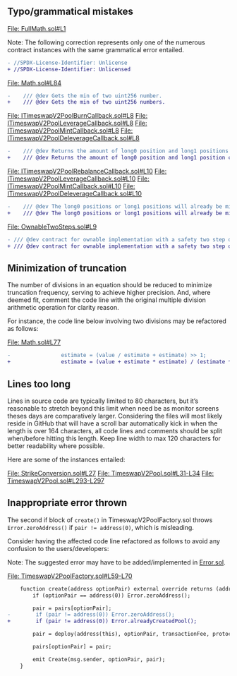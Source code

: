 ## Typo/grammatical mistakes
[File: FullMath.sol#L1](https://github.com/code-423n4/2023-01-timeswap/blob/main/packages/v2-library/src/FullMath.sol#L1)

Note: The following correction represents only one of the numerous contract instances with the same grammatical error entailed.

```diff
- //SPDX-License-Identifier: Unlicense
+ //SPDX-License-Identifier: Unlicensed
```
[File: Math.sol#L84](https://github.com/code-423n4/2023-01-timeswap/blob/main/packages/v2-library/src/Math.sol#L84)

```diff
-    /// @dev Gets the min of two uint256 number.
+    /// @dev Gets the min of two uint256 numbers.
```
[File: ITimeswapV2PoolBurnCallback.sol#L8](https://github.com/code-423n4/2023-01-timeswap/blob/main/packages/v2-pool/src/interfaces/callbacks/ITimeswapV2PoolBurnCallback.sol#L8)
[File: ITimeswapV2PoolLeverageCallback.sol#L8](https://github.com/code-423n4/2023-01-timeswap/blob/main/packages/v2-pool/src/interfaces/callbacks/ITimeswapV2PoolLeverageCallback.sol#L8)
[File: ITimeswapV2PoolMintCallback.sol#L8](https://github.com/code-423n4/2023-01-timeswap/blob/main/packages/v2-pool/src/interfaces/callbacks/ITimeswapV2PoolMintCallback.sol#L8)
[File: ITimeswapV2PoolDeleverageCallback.sol#L8](https://github.com/code-423n4/2023-01-timeswap/blob/main/packages/v2-pool/src/interfaces/callbacks/ITimeswapV2PoolDeleverageCallback.sol#L8)

```diff
-    /// @dev Returns the amount of long0 position and long1 positions chosen to be withdrawn.
+    /// @dev Returns the amount of long0 position and long1 position chosen to be withdrawn.
```
[File: ITimeswapV2PoolRebalanceCallback.sol#L10](https://github.com/code-423n4/2023-01-timeswap/blob/main/packages/v2-pool/src/interfaces/callbacks/ITimeswapV2PoolRebalanceCallback.sol#L10)
[File: ITimeswapV2PoolLeverageCallback.sol#L10](https://github.com/code-423n4/2023-01-timeswap/blob/main/packages/v2-pool/src/interfaces/callbacks/ITimeswapV2PoolLeverageCallback.sol#L10)
[File: ITimeswapV2PoolMintCallback.sol#L10](https://github.com/code-423n4/2023-01-timeswap/blob/main/packages/v2-pool/src/interfaces/callbacks/ITimeswapV2PoolMintCallback.sol#L10)
[File: ITimeswapV2PoolDeleverageCallback.sol#L10](https://github.com/code-423n4/2023-01-timeswap/blob/main/packages/v2-pool/src/interfaces/callbacks/ITimeswapV2PoolDeleverageCallback.sol#L10)

```diff
-    /// @dev The long0 positions or long1 positions will already be minted to the receipient.
+    /// @dev The long0 positions or long1 positions will already be minted to the recipient.
```
[File: OwnableTwoSteps.sol#L9](https://github.com/code-423n4/2023-01-timeswap/blob/main/packages/v2-pool/src/base/OwnableTwoSteps.sol#L9)

```diff
- /// @dev contract for ownable implementation with a safety two step owner transfership.
+ /// @dev contract for ownable implementation with a safety two step ownership transfer.
```
## Minimization of truncation
The number of divisions in an equation should be reduced to minimize truncation frequency, serving to achieve higher precision. And, where deemed fit, comment the code line with the original multiple division arithmetic operation for clarity reason.

For instance, the code line below involving two divisions may be refactored as follows:

[File: Math.sol#L77](https://github.com/code-423n4/2023-01-timeswap/blob/main/packages/v2-library/src/Math.sol#L77)

```diff
-                estimate = (value / estimate + estimate) >> 1;
+                estimate = (value + estimate * estimate) / (estimate * 2);
```
## Lines too long
Lines in source code are typically limited to 80 characters, but it’s reasonable to stretch beyond this limit when need be as monitor screens theses days are comparatively larger. Considering the files will most likely reside in GitHub that will have a scroll bar automatically kick in when the length is over 164 characters, all code lines and comments should be split when/before hitting this length. Keep line width to max 120 characters for better readability where possible.

Here are some of the instances entailed:

[File: StrikeConversion.sol#L27](https://github.com/code-423n4/2023-01-timeswap/blob/main/packages/v2-library/src/StrikeConversion.sol#L27)
[File: TimeswapV2Pool.sol#L31-L34](https://github.com/code-423n4/2023-01-timeswap/blob/main/packages/v2-pool/src/TimeswapV2Pool.sol#L31-L34)
[File: TimeswapV2Pool.sol#L293-L297](https://github.com/code-423n4/2023-01-timeswap/blob/main/packages/v2-pool/src/TimeswapV2Pool.sol#L293-L297)

## Inappropriate error thrown
The second if block of `create()` in TimeswapV2PoolFactory.sol throws `Error.zeroAddress()` if `pair != address(0)`, which is misleading. 

Consider having the affected code line refactored as follows to avoid any confusion to the users/developers:

Note: The suggested error may have to be added/implemented in [Error.sol](https://github.com/code-423n4/2023-01-timeswap/blob/main/packages/v2-library/src/Error.sol).

[File: TimeswapV2PoolFactory.sol#L59-L70](https://github.com/code-423n4/2023-01-timeswap/blob/main/packages/v2-pool/src/TimeswapV2PoolFactory.sol#L59-L70)

```diff
    function create(address optionPair) external override returns (address pair) {
        if (optionPair == address(0)) Error.zeroAddress();

        pair = pairs[optionPair];
-        if (pair != address(0)) Error.zeroAddress();
+        if (pair != address(0)) Error.alreadyCreatedPool();

        pair = deploy(address(this), optionPair, transactionFee, protocolFee);

        pairs[optionPair] = pair;

        emit Create(msg.sender, optionPair, pair);
    }
```